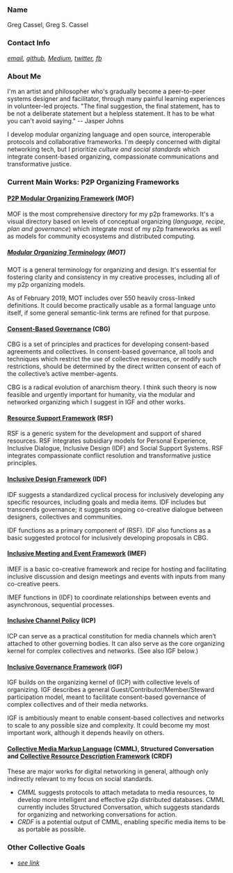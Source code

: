 ### Name
	
Greg Cassel, Greg S. Cassel
	
### Contact Info
	
*[email](mailto:greg.cass1@gmail.com), [github](https://github.com/gcassel), [Medium](https://medium.com/@gregcassel_21265), [twitter](https://twitter.com/gregsc1), [fb](https://www.facebook.com/gscassel)*

### About Me
	
I'm an artist and philosopher who's gradually become a peer-to-peer systems designer and facilitator, through many painful learning experiences in volunteer-led projects.  "The final suggestion, the final statement, has to be not a deliberate statement but a helpless statement. It has to be what you can't avoid saying."  -- Jasper Johns
	
I develop modular organizing language and open source, interoperable protocols and collaborative frameworks.  I'm deeply concerned with digital networking tech, but I prioritize *culture and social standards* which integrate consent-based organizing, compassionate communications and transformative justice.
	
### Current Main Works: P2P Organizing Frameworks
		
#### [P2P Modular Organizing Framework](https://docs.google.com/drawings/d/1KZpc4_98IrJ0cjcFpkL5TcBug63fsTrT6i5eL2j5z80/edit?usp=sharing)  (MOF)
	
MOF is the most comprehensive directory for my p2p frameworks.  It's a visual directory based on levels of conceptual organizing (*language, recipe, plan and governance*) which integrate most of my p2p frameworks as well as models for community ecosystems and distributed computing.

##### [Modular Organizing Terminology](https://github.com/gcassel/Modular-Organizing-Terminology) (MOT)
	
MOT is a general terminology for organizing and design.  It's essential for fostering clarity and consistency in my creative processes, including all of my p2p organizing models.
		
As of February 2019, MOT includes over 550 heavily cross-linked definitions. It could become practically usable as a formal language unto itself, if some general semantic-link terms are refined for that purpose.	

#### [Consent-Based Governance](https://docs.google.com/document/d/1c_xWEIay-2jyJ3Rqb6OgTxoZBJfjNW4d6w6ukXyeJk4/edit?usp=sharing) (CBG)
		
CBG is a set of principles and practices for developing consent-based agreements and collectives.  In consent-based governance, all tools and techniques which restrict the use of collective resources, or modify such restrictions, should be determined by the direct written consent of each of the collective’s active member-agents.
		
CBG is a radical evolution of anarchism theory.   I think such theory is now feasible and urgently important for humanity, via the modular and networked organizing which I suggest in IGF and other works.
		
#### [Resource Support Framework](https://docs.google.com/drawings/d/1frX5ay_adnhdmaSbqCr-Z63_f1o7xyZN4e8IdI2hcts/edit?usp=sharing) (RSF)

RSF is a generic system for the development and support of shared resources.  RSF integrates subsidiary models for Personal Experience, Inclusive Dialogue, Inclusive Design (IDF) and Social Support Systems.  RSF integrates compassionate conflict resolution and transformative justice principles.

#### [Inclusive Design Framework](https://docs.google.com/document/d/1E5V8LggadbbAaJw9tK_OT22VyciO4OE9ml1fiXYyfmk/edit?usp=sharing)  (IDF)
	
IDF suggests a standardized cyclical process for inclusively developing any specific resources, including goals and media items.  IDF includes but transcends governance; it suggests ongoing co-creative dialogue between designers, collectives and communities.
		
IDF functions as a primary component of (RSF). IDF also functions as a basic suggested protocol for inclusively developing proposals in CBG.
		
#### [Inclusive Meeting and Event Framework](https://docs.google.com/document/d/1bsobPV43r4rZ1GBkxmtwl1j7Zdn6qQhJZD0ta85Kw2I/edit?usp=sharing) (IMEF)
	
IMEF is a basic co-creative framework and recipe for hosting and facilitating inclusive discussion and design meetings and events with inputs from many co-creative peers.  
		
IMEF functions in (IDF) to coordinate relationships between events and asynchronous, sequential processes.
	
#### [Inclusive Channel Policy](https://docs.google.com/document/d/1w9OkvXv7A89bySQT9e8iFWWp1TIkhUCUpTI6PwRpX20/edit?usp=sharing) (ICP)
		
ICP can serve as a practical constitution for media channels which aren’t attached to  other governing bodies.  It can also serve as the core organizing kernel for complex collectives and networks. (See also IGF below.)
	
#### [Inclusive Governance Framework](https://docs.google.com/document/d/1cU0557pbNOAI2eco2Ura3HXdxC2v-SJBWMHYaGMHMtA/edit?usp=sharing) (IGF)

IGF builds on the organizing kernel of (ICP) with collective levels of organizing.  IGF describes a general Guest/Contributor/Member/Steward participation model, meant to facilitate consent-based governance of complex collectives and of their media networks.

IGF is ambitiously meant to enable consent-based collectives and networks to scale to any possible size and complexity.  It could become my most important work, although it depends heavily on others.
		
#### [Collective Media Markup Language](https://docs.google.com/document/d/1H55a5TncjaXhyBi9Bf-Uwslce5_FRhOY3BUk5t1rbRg/edit?usp=sharing) (CMML), Structured Conversation and [Collective Resource Description Framework](https://github.com/gcassel/Models/blob/master/collective-resource-description-framework.md) (CRDF)
	
These are major works for digital networking in general, although only indirectly relevant to my focus on social standards.
		
* *CMML* suggests protocols to attach metadata to media resources, to develop more intelligent and effective p2p distributed databases. CMML currently includes Structured Conversation, which suggests standards for organizing and networking conversations for action. 
* *CRDF* is a potential output of CMML, enabling specific media items to be as portable as possible.
					
### Other Collective Goals
* *[see link](https://github.com/gcassel/Essays/blob/master/collective-goals.md)*






